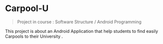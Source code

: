 # Carpool-U

> Project in course : Software Structure / Android Programming

This project is about an Android Application that help students to find easily Carpools to their University .
